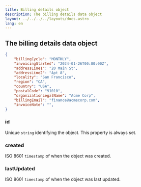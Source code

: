 ```yaml
---
title: Billing details object
description: The billing details data object
layout: ../../../../layouts/docs.astro
lang: en
---
```


## The billing details data object

```json
{
    "billingCycle": "MONTHLY",
    "invoicingStarted": "2024-01-26T00:00:00Z",
    "addressLine1": "20 Main St",
    "addressLine2": "Apt 8",
    "locality": "San Francisco",
    "region": "CA",
    "country": "USA",
    "postalCode": "91010",
    "organizationLegalName": "Acme Corp",
    "billingEmail": "finance@acmecorp.com",
    "invoiceNote": "",
}
```

### id
Unique `string` identifying the object.  This property is always set.

### created
ISO 8601 `timestamp` of when the object was created.

### lastUpdated
ISO 8601 `timestamp` of when the object was last updated.